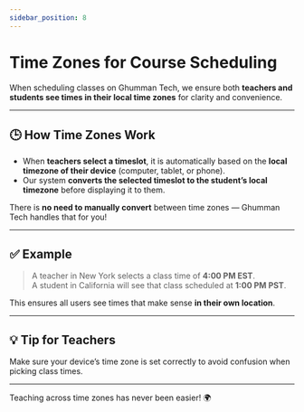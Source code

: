 ```yaml
---
sidebar_position: 8
---
```


# Time Zones for Course Scheduling

When scheduling classes on Ghumman Tech, we ensure both **teachers and students see times in their local time zones** for clarity and convenience.

---

## 🕒 How Time Zones Work

- When **teachers select a timeslot**, it is automatically based on the **local timezone of their device** (computer, tablet, or phone).
- Our system **converts the selected timeslot to the student’s local timezone** before displaying it to them.

There is **no need to manually convert** between time zones — Ghumman Tech handles that for you!

---

## ✅ Example

> A teacher in New York selects a class time of **4:00 PM EST**.  
> A student in California will see that class scheduled at **1:00 PM PST**.

This ensures all users see times that make sense **in their own location**.

---

## 💡 Tip for Teachers

Make sure your device’s time zone is set correctly to avoid confusion when picking class times.

---

Teaching across time zones has never been easier! 🌍